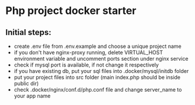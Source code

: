 # Php project docker starter

## Initial steps:

- create .env file from .env.example and choose a unique project name
- if you don't have nginx-proxy running, delete VIRTUAL_HOST environment variable and uncomment ports section under nginx service
- check if mysql port is available, if not change it respectively
- if you have existing db, put your sql files into .docker/mysql/initdb folder
- put your project files into src folder (main index.php should be inside public dir)
- check .docker/nginx/conf.d/php.conf file and change server_name to your app name
